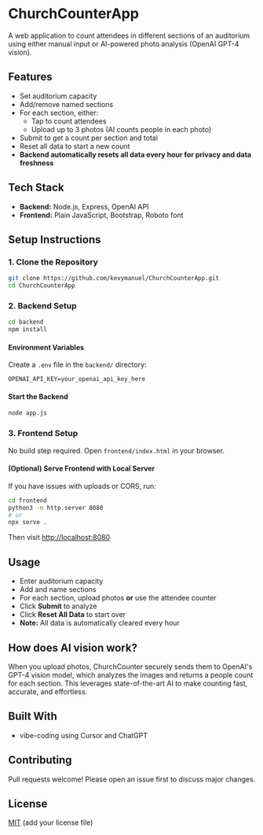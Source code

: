 # ChurchCounterApp

A web application to count attendees in different sections of an auditorium using either manual input or AI-powered photo analysis (OpenAI GPT-4 vision).

## Features
- Set auditorium capacity
- Add/remove named sections
- For each section, either:
  - Tap to count attendees
  - Upload up to 3 photos (AI counts people in each photo)
- Submit to get a count per section and total
- Reset all data to start a new count
- **Backend automatically resets all data every hour for privacy and data freshness**

## Tech Stack
- **Backend:** Node.js, Express, OpenAI API
- **Frontend:** Plain JavaScript, Bootstrap, Roboto font

## Setup Instructions

### 1. Clone the Repository
```sh
git clone https://github.com/kevymanuel/ChurchCounterApp.git
cd ChurchCounterApp
```

### 2. Backend Setup
```sh
cd backend
npm install
```

#### Environment Variables
Create a `.env` file in the `backend/` directory:
```
OPENAI_API_KEY=your_openai_api_key_here
```

#### Start the Backend
```sh
node app.js
```

### 3. Frontend Setup
No build step required. Open `frontend/index.html` in your browser.

#### (Optional) Serve Frontend with Local Server
If you have issues with uploads or CORS, run:
```sh
cd frontend
python3 -m http.server 8080
# or
npx serve .
```
Then visit [http://localhost:8080](http://localhost:8080)

## Usage
- Enter auditorium capacity
- Add and name sections
- For each section, upload photos **or** use the attendee counter
- Click **Submit** to analyze
- Click **Reset All Data** to start over
- **Note:** All data is automatically cleared every hour

## How does AI vision work?
When you upload photos, ChurchCounter securely sends them to OpenAI's GPT-4 vision model, which analyzes the images and returns a people count for each section. This leverages state-of-the-art AI to make counting fast, accurate, and effortless.

## Built With
- vibe-coding using Cursor and ChatGPT

## Contributing
Pull requests welcome! Please open an issue first to discuss major changes.

## License
[MIT](LICENSE) (add your license file) 